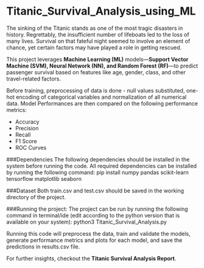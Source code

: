 # Titanic_Survival_Analysis_using_ML
The sinking of the Titanic stands as one of the most tragic disasters in history.
Regrettably, the insufficient number of lifeboats led to the loss of many lives. Survival on that fateful night seemed to involve an element of chance, yet certain factors may have played a role in getting rescued.

This project leverages **Machine Learning (ML)** models—**Support Vector Machine (SVM), Neural Network (NN), and Random Forest (RF)**—to predict passenger survival based on features like age, gender, class, and other travel-related factors.

Before training, preprocessing of data is done - null values substituted, one-hot encoding of categorical variables and normalization of all numerical data. Model Performances are then compared on the following performance metrics:
* Accuracy
* Precision
* Recall
* F1 Score
* ROC Curves

###Dependencies
The following dependencies should be installed in the system before running the code. All required dependencies can be installed by running the following command:
pip install numpy pandas scikit-learn tensorflow matplotlib seaborn

###Dataset
Both train.csv and test.csv should be saved in the working directory of the project.

###Running the project:
The project can be run by running the following command in terminal/ide (edit according to the python version that is available on your system):
python3 Titanic_Survival_Analysis.py

Running this code will preprocess the data, train and validate the models, generate performance metrics and plots for each model, and save the predictions in results.csv file.

For further insights, checkout the **Titanic Survival Analysis Report**.
